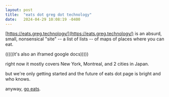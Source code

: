 ```yaml
---
layout: post
title:  "eats dot greg dot technology"
date:   2024-04-29 10:08:19 -0400
---
```


[https://eats.greg.technology/](https://eats.greg.technology/) is an absurd, small, nonsensical "site" -- a list of lists -- of maps of places where you can eat.

(((((it's also an iframed google docs)))))

right now it mostly covers New York, Montreal, and 2 cities in Japan.

but we're only getting started and the future of eats dot page is bright and who knows.

anyway, [go eats](https://www.youtube.com/watch?v=5-hS2r7v3Iw).
